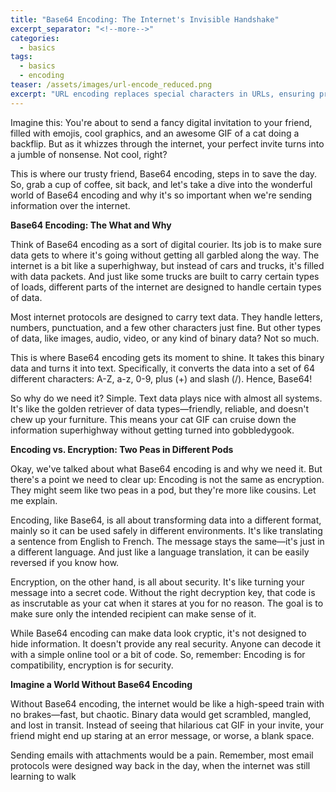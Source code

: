 ```yaml
---
title: "Base64 Encoding: The Internet's Invisible Handshake"
excerpt_separator: "<!--more-->"
categories:
  - basics
tags:
  - basics
  - encoding
teaser: /assets/images/url-encode_reduced.png
excerpt: "URL encoding replaces special characters in URLs, ensuring proper navigation, web security, and making the internet accessible for all."
---
```


Imagine this: You're about to send a fancy digital invitation to your friend, filled with emojis, cool graphics, and an awesome GIF of a cat doing a backflip. But as it whizzes through the internet, your perfect invite turns into a jumble of nonsense. Not cool, right?

This is where our trusty friend, Base64 encoding, steps in to save the day. So, grab a cup of coffee, sit back, and let's take a dive into the wonderful world of Base64 encoding and why it's so important when we're sending information over the internet.

**Base64 Encoding: The What and Why**

Think of Base64 encoding as a sort of digital courier. Its job is to make sure data gets to where it's going without getting all garbled along the way. The internet is a bit like a superhighway, but instead of cars and trucks, it's filled with data packets. And just like some trucks are built to carry certain types of loads, different parts of the internet are designed to handle certain types of data.

Most internet protocols are designed to carry text data. They handle letters, numbers, punctuation, and a few other characters just fine. But other types of data, like images, audio, video, or any kind of binary data? Not so much.

This is where Base64 encoding gets its moment to shine. It takes this binary data and turns it into text. Specifically, it converts the data into a set of 64 different characters: A-Z, a-z, 0-9, plus (+) and slash (/). Hence, Base64!

So why do we need it? Simple. Text data plays nice with almost all systems. It's like the golden retriever of data types—friendly, reliable, and doesn't chew up your furniture. This means your cat GIF can cruise down the information superhighway without getting turned into gobbledygook.

**Encoding vs. Encryption: Two Peas in Different Pods**

Okay, we've talked about what Base64 encoding is and why we need it. But there's a point we need to clear up: Encoding is not the same as encryption. They might seem like two peas in a pod, but they're more like cousins. Let me explain.

Encoding, like Base64, is all about transforming data into a different format, mainly so it can be used safely in different environments. It's like translating a sentence from English to French. The message stays the same—it's just in a different language. And just like a language translation, it can be easily reversed if you know how.

Encryption, on the other hand, is all about security. It's like turning your message into a secret code. Without the right decryption key, that code is as inscrutable as your cat when it stares at you for no reason. The goal is to make sure only the intended recipient can make sense of it.

While Base64 encoding can make data look cryptic, it's not designed to hide information. It doesn't provide any real security. Anyone can decode it with a simple online tool or a bit of code. So, remember: Encoding is for compatibility, encryption is for security.

**Imagine a World Without Base64 Encoding**

Without Base64 encoding, the internet would be like a high-speed train with no brakes—fast, but chaotic. Binary data would get scrambled, mangled, and lost in transit. Instead of seeing that hilarious cat GIF in your invite, your friend might end up staring at an error message, or worse, a blank space.

Sending emails with attachments would be a pain. Remember, most email protocols were designed way back in the day, when the internet was still learning to walk
